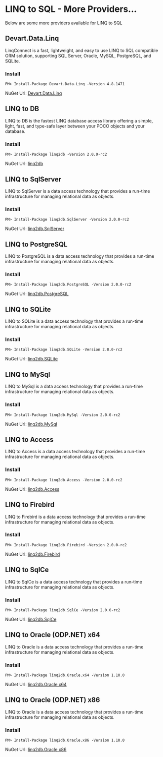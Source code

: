 # LINQ to SQL - More Providers... 

Below are some more providers available for LINQ to SQL

## Devart.Data.Linq

LinqConnect is a fast, lightweight, and easy to use LINQ to SQL compatible ORM solution, supporting SQL Server, Oracle, MySQL, PostgreSQL, and SQLite.

### Install

`PM> Install-Package Devart.Data.Linq -Version 4.8.1471`

NuGet Url: [Devart.Data.Linq](https://www.nuget.org/packages/Devart.Data.Linq)

## LINQ to DB

LINQ to DB is the fastest LINQ database access library offering a simple, light, fast, and type-safe layer between your POCO objects and your database.

### Install

`PM> Install-Package linq2db -Version 2.0.0-rc2`

NuGet Url: [linq2db](https://www.nuget.org/packages/linq2db/)

## LINQ to SqlServer

LINQ to SqlServer is a data access technology that provides a run-time infrastructure for managing relational data as objects.

### Install

`PM> Install-Package linq2db.SqlServer -Version 2.0.0-rc2`

NuGet Url: [linq2db.SqlServer](https://www.nuget.org/packages/linq2db.SqlServer/)

## LINQ to PostgreSQL

LINQ to PostgreSQL is a data access technology that provides a run-time infrastructure for managing relational data as objects.

### Install

`PM> Install-Package linq2db.PostgreSQL -Version 2.0.0-rc2`

NuGet Url: [linq2db.PostgreSQL](https://www.nuget.org/packages/linq2db.PostgreSQL/)

## LINQ to SQLite

LINQ to SQLite is a data access technology that provides a run-time infrastructure for managing relational data as objects.

### Install

`PM> Install-Package linq2db.SQLite -Version 2.0.0-rc2`

NuGet Url: [linq2db.SQLite](https://www.nuget.org/packages/linq2db.SQLite/)

## LINQ to MySql

LINQ to MySql is a data access technology that provides a run-time infrastructure for managing relational data as objects.

### Install

`PM> Install-Package linq2db.MySql -Version 2.0.0-rc2`

NuGet Url: [linq2db.MySql](https://www.nuget.org/packages/linq2db.MySql/)

## LINQ to Access

LINQ to Access is a data access technology that provides a run-time infrastructure for managing relational data as objects.

### Install

`PM> Install-Package linq2db.Access -Version 2.0.0-rc2`

NuGet Url: [linq2db.Access](https://www.nuget.org/packages/linq2db.Access/)

## LINQ to Firebird

LINQ to Firebird is a data access technology that provides a run-time infrastructure for managing relational data as objects.

### Install

`PM> Install-Package linq2db.Firebird -Version 2.0.0-rc2`

NuGet Url: [linq2db.Firebird](https://www.nuget.org/packages/linq2db.Firebird/)

## LINQ to SqlCe

LINQ to SqlCe is a data access technology that provides a run-time infrastructure for managing relational data as objects.

### Install

`PM> Install-Package linq2db.SqlCe -Version 2.0.0-rc2`

NuGet Url: [linq2db.SqlCe](https://www.nuget.org/packages/linq2db.SqlCe/)

## LINQ to Oracle (ODP.NET) x64

LINQ to Oracle is a data access technology that provides a run-time infrastructure for managing relational data as objects.

### Install

`PM> Install-Package linq2db.Oracle.x64 -Version 1.10.0`

NuGet Url: [linq2db.Oracle.x64](https://www.nuget.org/packages/linq2db.Oracle.x64/)

## LINQ to Oracle (ODP.NET) x86

LINQ to Oracle is a data access technology that provides a run-time infrastructure for managing relational data as objects.

### Install

`PM> Install-Package linq2db.Oracle.x86 -Version 1.10.0`

NuGet Url: [linq2db.Oracle.x86](https://www.nuget.org/packages/linq2db.Oracle.x86/)

